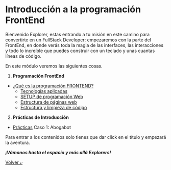 # Introducción a la programación FrontEnd

Bienvenido Explorer, estas entrando a tu misión en este camino para convertirte en un FullStack Developer; empezaremos con la parte del FrontEnd, en donde verás toda la magia de las interfaces, las interacciones y todo lo increíble que puedes construir con un teclado y unas cuantas líneas de código.

En este módulo veremos las siguientes cosas.

1. **Programación FrontEnd**

- [¿Qué es la programación FRONTEND?](./temario/1.-queEsFrontEnd.md)
  - [Tecnologías aplicadas](./temario/2.-frontEndTecs.md)
  - [SETUP de programación Web](./temario/3.-webDevSetup.md)
  - [Estructura de páginas web](./temario/4.-estructuraWeb.md)
  - [Estructura y limpieza de código](./temario/5.-estructuraCodigo.md)

2. **Prácticas de Introducción**

- [Prácticas](./practicas//README.md)
Caso 1: Abogabot 
    


Para entrar a los contenidos solo tienes que dar click en el título y empezará la aventura.

**_¡Vámonos hasta el espacio y más allá Explorers!_**

[Volver &ldca;](/README.md "Regresar a página principal")
